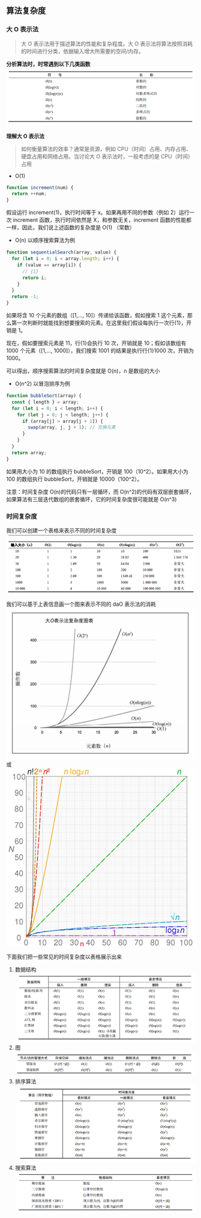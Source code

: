 ## 算法复杂度

### 大 O 表示法

> 大 O 表示法用于描述算法的性能和复杂程度。大 O 表示法将算法按照消耗的时间进行分类，依据输入增大所需要的空间/内存。

**分析算法时，时常遇到以下几类函数**
![image](assets/1.png)

**理解大 O 表示法**

> 如何衡量算法的效率？通常是资源，例如 CPU（时间）占用、内存占用、硬盘占用和网络占用。当讨论大 O 表示法时，一般考虑的是 CPU（时间）占用

- O(1)

```js
function increment(num) {
  return ++num;
}
```

假设运行 increment(1)，执行时间等于 x。如果再用不同的参数（例如 2）运行一次 increment 函数，执行时间依然是 X，和参数无关，increment 函数的性能都一样，因此，我们说上述函数的复杂度是 O(1) （常数）

- O(n)
  以顺序搜索算法为例

```js
function sequentialSearch(array, value) {
  for (let i = 0; i < array.length; i++) {
    if (value == array[i]) {
      // {1}
      return i;
    }
  }
  return -1;
}
```

如果将含 10 个元素的数组（[1,..., 10]）传递给该函数，假如搜索 1 这个元素，那么第一次判断时就能找到想要搜索的元素。在这里我们假设每执行一次行{1}，开销是 1。

现在，假如要搜索元素是 11，行{1}会执行 10 次，开销就是 10；假如该数组有 1000 个元素（[1,..., 1000]），我们搜索 1001 的结果是执行行{1}1000 次，开销为 1000。

可以得出，顺序搜索算法的时间复杂度就是 O(n)，n 是数组的大小

- O(n^2)
  以冒泡排序为例

```js
function bubbleSort(array) {
  const { length } = array;
  for (let i = 0; i < length; i++) {
    for (let j = 0; j < length; j++) {
      if (array[j] > array[j + 1]) {
        swap(array, j, j + 1); // 交换元素
      }
    }
  }
  return array;
}
```

如果用大小为 10 的数组执行 bubbleSort，开销是 100（10^2）。如果用大小为 100 的数组执行 bubbleSort，开销就是 10000（100^2）。

注意：时间复杂度 O(n)的代码只有一层循环，而 O(n^2)的代码有双层嵌套循环，如果算法有三层迭代数组的嵌套循环，它的时间复杂度很可能就是 O(n^3)

### 时间复杂度

我们可以创建一个表格来表示不同的时间复杂度
![image](assets/2.png)

我们可以基于上表信息画一个图来表示不同的 daO 表示法的消耗  
![image](assets/3.png)  
或  
![image](assets/3.jpg)  

下面我们把一些常见的时间复杂度以表格展示出来  

1. 数据结构  
   ![image](assets/4.png)
2. 图  
   ![image](assets/5.png)
3. 排序算法  
   ![image](assets/6.jpg)
4. 搜索算法  
   ![image](assets/7.png)
